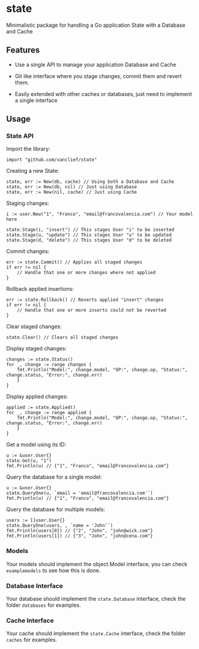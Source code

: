 # state
Minimalistic package for handling a Go application State with a Database and Cache

## Features

* Use a single API to manage your application Database and Cache 

* Git like interface where you stage changes, commit them and revert them.

* Easily extended with other caches or databases, just need to implement a single interface

## Usage

### State API
Import the library:

`import "github.com/vanclief/state"`

Creating a new State:
```
state, err := New(db, cache) // Using both a Database and Cache
state, err := New(db, nil) // Just using Database 
state, err := New(nil, cache) // Just using Cache 
```

Staging changes:
```
i := user.New("1", "Franco", "email@francovalencia.com") // Your model here

state.Stage(i, "insert") // This stages User "i" to be inserted
state.Stage(u, "update") // This stages User "u" to be updated
state.Stage(d, "delete") // This stages User "d" to be deleted

```

Commit changes:
```
err := state.Commit() // Applies all staged changes
if err != nil {
    // Handle that one or more changes where not applied
}
```

Rollback applied insertions:
```
err := state.Rollback() // Reverts applied "insert" changes
if err != nil {
    // Handle that one or more inserts could not be reverted 
}
```

Clear staged changes:
```
state.Clear() // Clears all staged changes
```

Display staged changes:
```
changes := state.Status() 
for _, change := range changes {
    fmt.Println("Model:", change.model, "OP:", change.op, "Status:", change.status, "Error:", change.err)
	}
}
```

Display applied changes:
```
applied := state.Applied() 
for _, change := range applied {
    fmt.Println("Model:", change.model, "OP:", change.op, "Status:", change.status, "Error:", change.err)
	}
}
```

Get a model using its ID:
```
u := &user.User{}
state.Get(u, "1")
fmt.Println(u) // {"1", "Franco", "email@francovalencia.com"}
```

Query the database for a single model:
```
u := &user.User{}
state.QueryOne(u, `email = 'email@francovalencia.com'`)
fmt.Println(u) // {"1", "Franco", "email@francovalencia.com"}
```

Query the database for multiple models:
```
users := []user.User{}
state.QueryOne(users, , `name = 'John'`)
fmt.Println(users[0]) // {"2", "John", "john@wick.com"}
fmt.Println(users[1]) // {"3", "John", "john@cena.com"}
```

### Models 
Your models should implement the object.Model interface, you can check 
`examplemodels` to see how this is done.

### Database Interface
Your database should implement the `state.Database` interface, check the folder `databases` for examples.

### Cache Interface
Your cache should implement the `state.Cache` interface, check the folder `caches` for examples.
